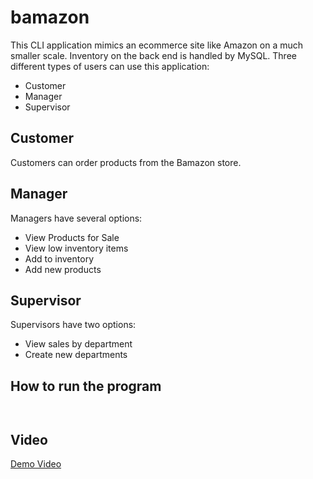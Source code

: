 # bamazon

This CLI application mimics an ecommerce site like Amazon on a much smaller scale. Inventory on the back end is handled by MySQL. Three different types of users can use this application: 
* Customer
* Manager
* Supervisor

## Customer
Customers can order products from the Bamazon store.

## Manager
Managers have several options:
* View Products for Sale
* View low inventory items
* Add to inventory
* Add new products

## Supervisor
Supervisors have two options:
* View sales by department
* Create new departments

## How to run the program
```


```

## Video
<a href="https://drive.google.com/open?id=0B90cuJa_qACCM3ZhUFNWQ2oyclk" target="_blank">Demo Video</a>

